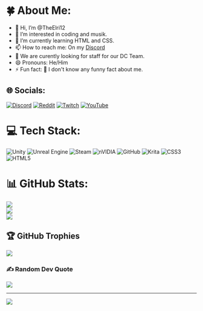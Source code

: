 # 🍀 About Me:
- 👋 Hi, I’m @TheElri12
- 👀 I’m interested in coding and musik.
- 🌱 I’m currently learning HTML and CSS.
- 📫 How to reach me: On my [Discord](https://tinyurl.com/ACMGDC)
- 💞️ We are curently looking for staff for our DC Team.
- 😄 Pronouns: He/Him
- ⚡ Fun fact: 🤔 I don't know any funny fact about me.<br>


## 🌐 Socials:
[![Discord](https://img.shields.io/badge/Discord-%237289DA.svg?logo=discord&logoColor=white)](https://discord.gg/Yx3wHcayED) [![Reddit](https://img.shields.io/badge/Reddit-%23FF4500.svg?logo=Reddit&logoColor=white)](https://reddit.com/user/TheElri12) [![Twitch](https://img.shields.io/badge/Twitch-%239146FF.svg?logo=Twitch&logoColor=white)](https://twitch.tv/theelri12) [![YouTube](https://img.shields.io/badge/YouTube-%23FF0000.svg?logo=YouTube&logoColor=white)](https://youtube.com/@theelri12)

# 💻 Tech Stack:
![Unity](https://img.shields.io/badge/unity-%23000000.svg?style=for-the-badge&logo=unity&logoColor=white) ![Unreal Engine](https://img.shields.io/badge/unrealengine-%23313131.svg?style=for-the-badge&logo=unrealengine&logoColor=white) ![Steam](https://img.shields.io/badge/steam-%23000000.svg?style=for-the-badge&logo=steam&logoColor=white) ![nVIDIA](https://img.shields.io/badge/nVIDIA-%2376B900.svg?style=for-the-badge&logo=nVIDIA&logoColor=white) ![GitHub](https://img.shields.io/badge/github-%23121011.svg?style=for-the-badge&logo=github&logoColor=white) ![Krita](https://img.shields.io/badge/Krita-203759?style=for-the-badge&logo=krita&logoColor=EEF37B) ![CSS3](https://img.shields.io/badge/css3-%231572B6.svg?style=for-the-badge&logo=css3&logoColor=white) ![HTML5](https://img.shields.io/badge/html5-%23E34F26.svg?style=for-the-badge&logo=html5&logoColor=white)
# 📊 GitHub Stats:
![](https://github-readme-stats.vercel.app/api?username=TheElri12&theme=dark&hide_border=true&include_all_commits=true&count_private=true)<br/>
![](https://github-readme-streak-stats.herokuapp.com/?user=TheElri12&theme=dark&hide_border=true)<br/>
![](https://github-readme-stats.vercel.app/api/top-langs/?username=TheElri12&theme=dark&hide_border=true&include_all_commits=true&count_private=true&layout=compact)

## 🏆 GitHub Trophies
![](https://github-profile-trophy.vercel.app/?username=TheElri12&theme=radical&no-frame=true&no-bg=true&margin-w=4)

### ✍️ Random Dev Quote
![](https://quotes-github-readme.vercel.app/api?type=vetical&theme=gruvbox)

---
[![](https://visitcount.itsvg.in/api?id=TheElri12&icon=5&color=8)](https://visitcount.itsvg.in)

<!-- Proudly created with GPRM ( https://gprm.itsvg.in ) -->

<!---
TheElri12/TheElri12 is a ✨ special ✨ repository because its `README.md` (this file) appears on your GitHub profile.
You can click the Preview link to take a look at your changes.
--->
